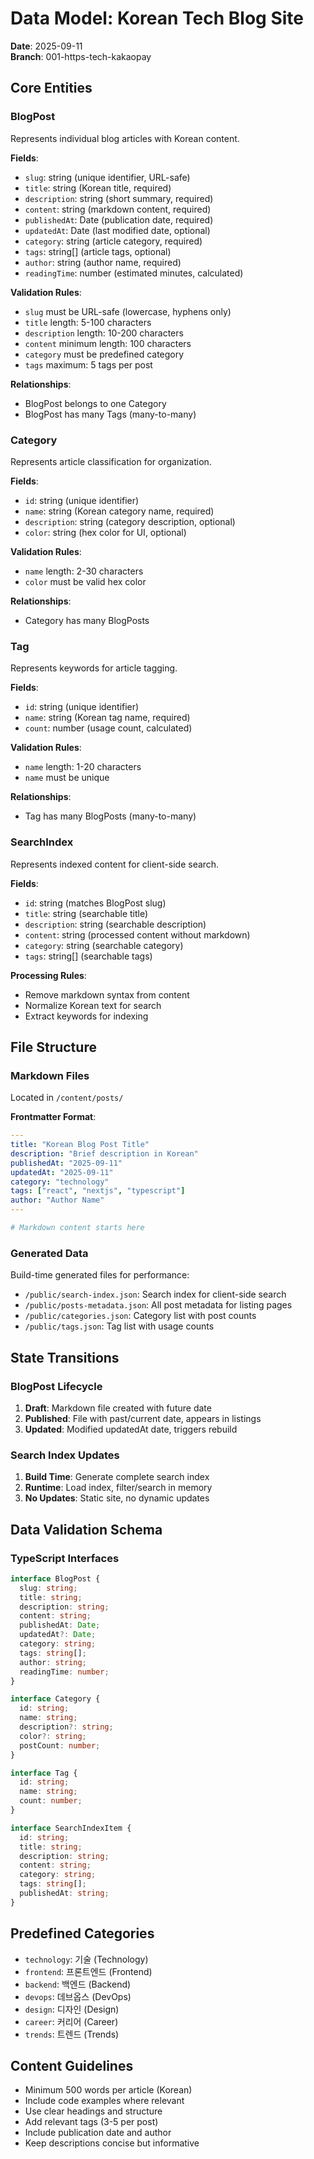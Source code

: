 # Data Model: Korean Tech Blog Site

**Date**: 2025-09-11  
**Branch**: 001-https-tech-kakaopay  

## Core Entities

### BlogPost
Represents individual blog articles with Korean content.

**Fields**:
- `slug`: string (unique identifier, URL-safe)
- `title`: string (Korean title, required)
- `description`: string (short summary, required)
- `content`: string (markdown content, required)
- `publishedAt`: Date (publication date, required)
- `updatedAt`: Date (last modified date, optional)
- `category`: string (article category, required)
- `tags`: string[] (article tags, optional)
- `author`: string (author name, required)
- `readingTime`: number (estimated minutes, calculated)

**Validation Rules**:
- `slug` must be URL-safe (lowercase, hyphens only)
- `title` length: 5-100 characters
- `description` length: 10-200 characters
- `content` minimum length: 100 characters
- `category` must be predefined category
- `tags` maximum: 5 tags per post

**Relationships**:
- BlogPost belongs to one Category
- BlogPost has many Tags (many-to-many)

### Category
Represents article classification for organization.

**Fields**:
- `id`: string (unique identifier)
- `name`: string (Korean category name, required)
- `description`: string (category description, optional)
- `color`: string (hex color for UI, optional)

**Validation Rules**:
- `name` length: 2-30 characters
- `color` must be valid hex color

**Relationships**:
- Category has many BlogPosts

### Tag
Represents keywords for article tagging.

**Fields**:
- `id`: string (unique identifier)
- `name`: string (Korean tag name, required)
- `count`: number (usage count, calculated)

**Validation Rules**:
- `name` length: 1-20 characters
- `name` must be unique

**Relationships**:
- Tag has many BlogPosts (many-to-many)

### SearchIndex
Represents indexed content for client-side search.

**Fields**:
- `id`: string (matches BlogPost slug)
- `title`: string (searchable title)
- `description`: string (searchable description)
- `content`: string (processed content without markdown)
- `category`: string (searchable category)
- `tags`: string[] (searchable tags)

**Processing Rules**:
- Remove markdown syntax from content
- Normalize Korean text for search
- Extract keywords for indexing

## File Structure

### Markdown Files
Located in `/content/posts/`

**Frontmatter Format**:
```yaml
---
title: "Korean Blog Post Title"
description: "Brief description in Korean"
publishedAt: "2025-09-11"
updatedAt: "2025-09-11"
category: "technology"
tags: ["react", "nextjs", "typescript"]
author: "Author Name"
---

# Markdown content starts here
```

### Generated Data
Build-time generated files for performance:

- `/public/search-index.json`: Search index for client-side search
- `/public/posts-metadata.json`: All post metadata for listing pages
- `/public/categories.json`: Category list with post counts
- `/public/tags.json`: Tag list with usage counts

## State Transitions

### BlogPost Lifecycle
1. **Draft**: Markdown file created with future date
2. **Published**: File with past/current date, appears in listings
3. **Updated**: Modified updatedAt date, triggers rebuild

### Search Index Updates
1. **Build Time**: Generate complete search index
2. **Runtime**: Load index, filter/search in memory
3. **No Updates**: Static site, no dynamic updates

## Data Validation Schema

### TypeScript Interfaces

```typescript
interface BlogPost {
  slug: string;
  title: string;
  description: string;
  content: string;
  publishedAt: Date;
  updatedAt?: Date;
  category: string;
  tags: string[];
  author: string;
  readingTime: number;
}

interface Category {
  id: string;
  name: string;
  description?: string;
  color?: string;
  postCount: number;
}

interface Tag {
  id: string;
  name: string;
  count: number;
}

interface SearchIndexItem {
  id: string;
  title: string;
  description: string;
  content: string;
  category: string;
  tags: string[];
  publishedAt: string;
}
```

## Predefined Categories
- `technology`: 기술 (Technology)
- `frontend`: 프론트엔드 (Frontend)
- `backend`: 백엔드 (Backend)
- `devops`: 데브옵스 (DevOps)
- `design`: 디자인 (Design)
- `career`: 커리어 (Career)
- `trends`: 트렌드 (Trends)

## Content Guidelines
- Minimum 500 words per article (Korean)
- Include code examples where relevant
- Use clear headings and structure
- Add relevant tags (3-5 per post)
- Include publication date and author
- Keep descriptions concise but informative